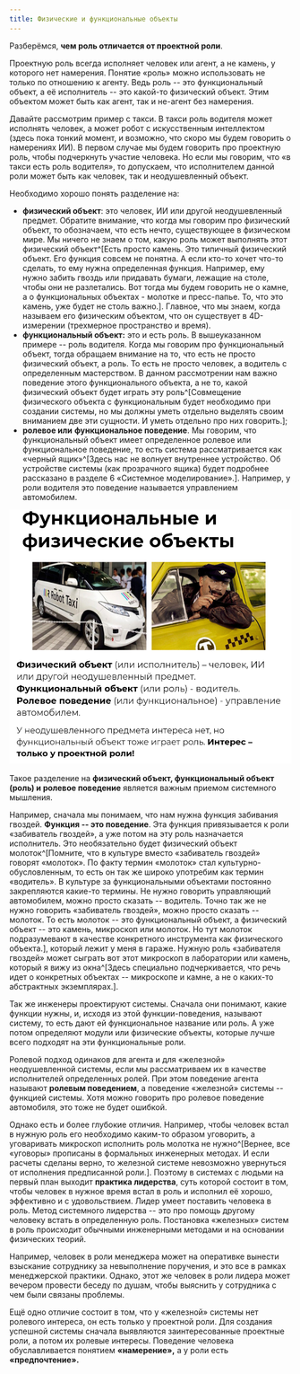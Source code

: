 ```yaml
---
title: Физические и функциональные объекты
---
```


Разберёмся, **чем роль отличается от проектной роли**.

Проектную роль всегда исполняет человек или агент, а не камень, у
которого нет намерения. Понятие «роль» можно использовать не только по
отношению к агенту. Ведь роль -- это функциональный объект, а её
исполнитель -- это какой-то физический объект. Этим объектом может быть
как агент, так и не-агент без намерения.

Давайте рассмотрим пример с такси. В такси роль водителя может исполнять
человек, а может робот с искусственным интеллектом (здесь пока тонкий
момент, и возможно, что скоро мы будем говорить о намерениях ИИ). В
первом случае мы будем говорить про проектную роль, чтобы подчеркнуть
участие человека. Но если мы говорим, что «в такси есть роль водителя»,
то допускаем, что исполнителем данной роли может быть как человек, так и
неодушевленный объект.

Необходимо хорошо понять разделение на:

-   **физический объект**: это человек, ИИ или другой неодушевленный
    предмет. Обратите внимание, что когда мы говорим про физический
    объект, то обозначаем, что есть нечто, существующее в физическом
    мире. Мы ничего не знаем о том, какую роль может выполнять этот
    физический объект^[Есть просто камень. Это типичный
    физический объект. Его функция совсем не понятна. А если кто-то
    хочет что-то сделать, то ему нужна определенная функция. Например,
    ему нужно забить гвоздь или придавать бумаги, лежащие на столе,
    чтобы они не разлетались. Вот тогда мы будем говорить не о камне, а
    о функциональных объектах - молотке и пресс-папье. То, что это
    камень, уже будет не столь важно.]. Главное, что мы
    знаем, когда называем его физическим объектом, что он существует в
    4D-измерении (трехмерное пространство и время).
-   **функциональный объект:** это и есть роль. В вышеуказанном примере
    -- роль водителя. Когда мы говорим про функциональный объект, тогда
    обращаем внимание на то, что есть не просто физический объект, а
    роль. То есть не просто человек, а водитель с определенным
    мастерством. В данном рассмотрении нам важно поведение этого
    функционального объекта, а не то, какой физический объект будет
    играть эту роль^[Совмещение физического объекта с
    функциональным будет необходимо при создании системы, но мы должны
    уметь отдельно выделять своим вниманием две эти сущности. И уметь
    отдельно про них говорить.];
-   **ролевое или** **функциональное поведение**. Мы говорим, что
    функциональный объект имеет определенное ролевое или функциональное
    поведение, то есть система рассматривается как «черный
    ящик»^[Здесь нас не волнует внутреннее устройство.
    Об устройстве системы (как прозрачного ящика) будет подробнее
    рассказано в разделе 6 «Системное моделирование».].
    Например, у роли водителя это поведение называется управлением
    автомобилем.


![](10-physical-and-functional-objects-9.png)


Такое разделение на **физический объект, функциональный объект (роль) и
ролевое поведение** является важным приемом системного мышления.

Например, сначала мы понимаем, что нам нужна функция забивания гвоздей.
**Функция -- это поведение**. Эта функция привязывается к роли
«забиватель гвоздей», а уже потом на эту роль назначается исполнитель.
Это необязательно будет физический объект
молоток^[Помните, что в культуре вместо «забиватель
гвоздей» говорят «молоток». По факту термин «молоток» стал
культурно-обусловленным, то есть он так же широко употребим как термин
«водитель». В культуре за функциональными объектами постоянно
закрепляются какие-то термины. Не нужно говорить управляющий
автомобилем, можно просто сказать -- водитель. Точно так же не нужно
говорить «забиватель гвоздей», можно просто сказать -- молоток. То есть
молоток -- это функциональный объект, а физический объект -- это камень,
микроскоп или молоток. Но тут молоток подразумевают в качестве
конкретного инструмента как физического объекта.],
который лежит у меня в гараже. Нужную роль «забивателя гвоздей» может
сыграть вот этот микроскоп в лаборатории или камень, который я вижу из
окна^[Здесь специально подчеркивается, что речь идет о
конкретных объектах -- микроскопе и камне, а не о каких-то абстрактных
экземплярах.].

Так же инженеры проектируют системы. Сначала они понимают, какие функции
нужны, и, исходя из этой функции-поведения, называют систему, то есть
дают ей функциональное название или роль. А уже потом определяют модули
или физические объекты, которые лучше всего подходят на эти
функциональные роли.

Ролевой подход одинаков для агента и для «железной» неодушевленной
системы, если мы рассматриваем их в качестве исполнителей определенных
ролей. При этом поведение агента называют **ролевым поведением**, а
поведение «железной» системы -- функцией системы. Хотя можно говорить
про ролевое поведение автомобиля, это тоже не будет ошибкой.

Однако есть и более глубокие отличия. Например, чтобы человек встал в
нужную роль его необходимо каким-то образом уговорить, а уговаривать
микроскоп исполнить роль молотка не нужно^[Вернее, все
«уговоры» прописаны в формальных инженерных методах. И если расчеты
сделаны верно, то железной системе невозможно увернуться от исполнения
предписанной роли.]. Поэтому в системах с людьми на
первый план выходит **практика лидерства**, суть которой состоит в том,
чтобы человек в нужное время встал в роль и исполнил её хорошо,
эффективно и с удовольствием. Лидер умеет поставить человека в роль.
Метод системного лидерства -- это про помощь другому человеку встать в
определенную роль. Постановка «железных» систем в роль происходит
обычными инженерными методами и на основании физических теорий.

Например, человек в роли менеджера может на оперативке вынести взыскание
сотруднику за невыполнение поручения, и это все в рамках менеджерской
практики. Однако, этот же человек в роли лидера может вечером провести
беседу по душам, чтобы выяснить у сотрудника с чем были связаны
проблемы.

Ещё одно отличие состоит в том, что у «железной» системы нет ролевого
интереса, он есть только у проектной роли. Для создания успешной системы
сначала выявляются заинтересованные проектные роли, а потом их ролевые
интересы. Поведение человека обуславливается понятием **«намерение»,** а
у роли есть **«предпочтение».**
